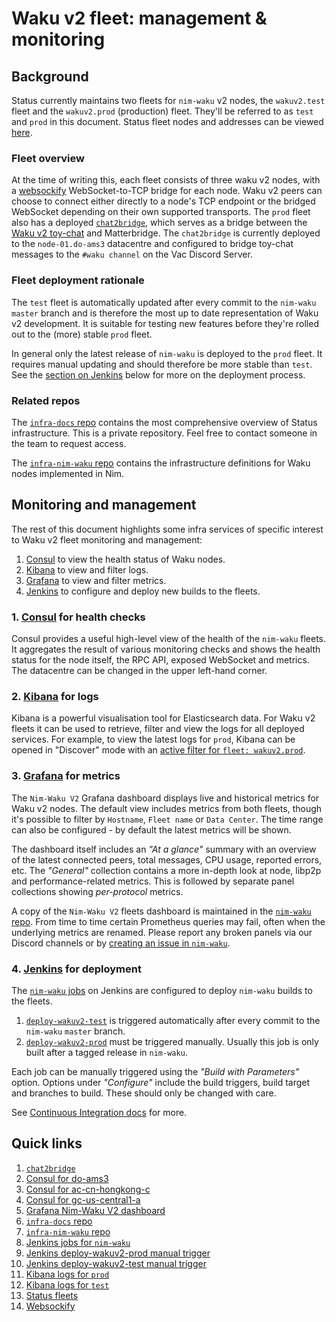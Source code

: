 # Waku v2 fleet: management & monitoring

## Background

Status currently maintains two fleets for `nim-waku` v2 nodes,
the `wakuv2.test` fleet and the `wakuv2.prod` (production) fleet.
They'll be referred to as `test` and `prod` in this document.
Status fleet nodes and addresses can be viewed [here](https://fleets.status.im/).

### Fleet overview

At the time of writing this, each fleet consists of three waku v2 nodes,
with a [websockify](https://github.com/novnc/websockify) WebSocket-to-TCP bridge for each node.
Waku v2 peers can choose to connect either directly to a node's TCP endpoint
or the bridged WebSocket depending on their own supported transports.
The `prod` fleet also has a deployed [`chat2bridge`](https://github.com/status-im/nim-waku/blob/master/docs/tutorial/chat2.md#bridge-messages-between-chat2-and-matterbridge),
which serves as a bridge between the [Waku v2 toy-chat](https://rfc.vac.dev/spec/22/) and Matterbridge.
The `chat2bridge` is currently deployed to the `node-01.do-ams3` datacentre
and configured to bridge toy-chat messages to the `#waku channel` on the Vac Discord Server.

### Fleet deployment rationale

The `test` fleet is automatically updated after every commit to the `nim-waku` `master` branch
and is therefore the most up to date representation of Waku v2 development.
It is suitable for testing new features before they're rolled out to the (more) stable `prod` fleet.

In general only the latest release of `nim-waku` is deployed to the `prod` fleet.
It requires manual updating and should therefore be more stable than `test`.
See the [section on Jenkins](#jenkins-for-deployment) below for more on the deployment process.

### Related repos

The [`infra-docs` repo](https://github.com/status-im/infra-docs) contains the most comprehensive overview of Status infrastructure.
This is a private repository. 
Feel free to contact someone in the team to request access.

The [`infra-nim-waku` repo](https://github.com/status-im/infra-nim-waku) contains the infrastructure definitions for Waku nodes implemented in Nim.

## Monitoring and management

The rest of this document highlights some infra services of specific interest to Waku v2 fleet monitoring and management:

1. [Consul](https://consul.infra.status.im/ui/do-ams3/services?filter=nim-waku) to view the health status of Waku nodes.
2. [Kibana](https://kibana.infra.status.im/app/discover#/) to view and filter logs.
3. [Grafana](https://grafana.infra.status.im/d/qrp_ZCTGz/nim-waku-v2) to view and filter metrics.
4. [Jenkins](https://ci.status.im/job/nim-waku/) to configure and deploy new builds to the fleets.

### 1. [Consul](https://consul.infra.status.im/ui/do-ams3/services?filter=nim-waku) for health checks

Consul provides a useful high-level view of the health of the  `nim-waku` fleets.
It aggregates the result of various monitoring checks
and shows the health status for the node itself, the RPC API, exposed WebSocket and metrics.
The datacentre can be changed in the upper left-hand corner.

### 2. [Kibana](https://kibana.infra.status.im/app/discover#/) for logs

Kibana is a powerful visualisation tool for Elasticsearch data.
For Waku v2 fleets it can be used to retrieve, filter and view the logs for all deployed services.
For example, to view the latest logs for `prod`,
Kibana can be opened in "Discover" mode with an [active filter for `fleet: wakuv2.prod`](https://kibana.infra.status.im/goto/87fde8e4bba7246ce3780a0c8344f4f0).

### 3. [Grafana](https://grafana.infra.status.im/d/qrp_ZCTGz/nim-waku-v2?orgId=1&refresh=5m) for metrics

The `Nim-Waku V2` Grafana dashboard displays live and historical metrics for Waku v2 nodes.
The default view includes metrics from both fleets,
though it's possible to filter by `Hostname`, `Fleet name` or `Data Center`.
The time range can also be configured -
by default the latest metrics will be shown.

The dashboard itself includes an _"At a glance"_ summary
with an overview of the latest connected peers, total messages, CPU usage, reported errors, etc.
The _"General"_ collection contains a more in-depth look at node, libp2p and performance-related metrics.
This is followed by separate panel collections showing _per-protocol_ metrics.

A copy of the `Nim-Waku V2` fleets dashboard is maintained in the [`nim-waku` repo](https://github.com/status-im/nim-waku/blob/master/metrics/waku_fleet_dashboard.json).
From time to time certain Prometheus queries may fail,
often when the underlying metrics are renamed.
Please report any broken panels via our Discord channels or by [creating an issue in `nim-waku`](https://github.com/status-im/nim-waku/issues/new).

### 4. [Jenkins](https://ci.status.im/job/nim-waku/) for deployment

The [`nim-waku` jobs](https://ci.status.im/job/nim-waku/) on Jenkins are configured to deploy `nim-waku` builds to the fleets.
1. [`deploy-wakuv2-test`](https://ci.status.im/job/nim-waku/job/deploy-wakuv2-test/) is triggered automatically after every commit to the `nim-waku` `master` branch.
2. [`deploy-wakuv2-prod`](https://ci.status.im/job/nim-waku/job/deploy-wakuv2-prod/) must be triggered manually. Usually this job is only built after a tagged release in `nim-waku`.

Each job can be manually triggered using the _"Build with Parameters"_ option.
Options under _"Configure"_ include the build triggers, build target and branches to build.
These should only be changed with care.

See [Continuous Integration docs](https://github.com/status-im/nim-waku/blob/master/docs/contributors/continuous-integration.md) for more.

## Quick links

 1. [`chat2bridge`](https://github.com/status-im/nim-waku/blob/master/docs/tutorial/chat2.md#bridge-messages-between-chat2-and-matterbridge)
 2.  [Consul for do-ams3](https://consul.infra.status.im/ui/do-ams3/services?filter=nim-waku)
 3. [Consul for ac-cn-hongkong-c](https://consul.infra.status.im/ui/ac-cn-hongkong-c/services?filter=nim-waku)
 4. [Consul for gc-us-central1-a](https://consul.infra.status.im/ui/gc-us-central1-a/services?filter=nim-waku)
 5. [Grafana Nim-Waku V2 dashboard](https://grafana.infra.status.im/d/qrp_ZCTGz/nim-waku-v2?orgId=1&refresh=5m)
 6. [`infra-docs` repo](https://github.com/status-im/infra-docs)
 7. [`infra-nim-waku` repo](https://github.com/status-im/infra-nim-waku)
 8. [Jenkins jobs for `nim-waku`](https://ci.status.im/job/nim-waku/)
 9. [Jenkins deploy-wakuv2-prod manual trigger](https://ci.status.im/job/nim-waku/job/deploy-wakuv2-prod/build)
 10. [Jenkins deploy-wakuv2-test manual trigger](https://ci.status.im/job/nim-waku/job/deploy-wakuv2-test/build)
 11. [Kibana logs for `prod`](https://kibana.infra.status.im/goto/87fde8e4bba7246ce3780a0c8344f4f0)
 12. [Kibana logs for `test`](https://kibana.infra.status.im/goto/fc23759670fd08e9d32e81bb4e58733d)
 13. [Status fleets](https://fleets.status.im/)
 14. [Websockify](https://github.com/novnc/websockify)
